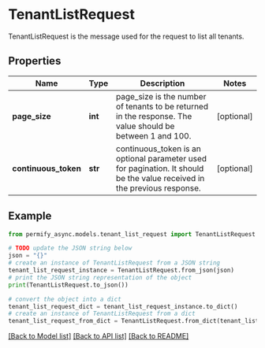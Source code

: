 # TenantListRequest

TenantListRequest is the message used for the request to list all tenants.

## Properties

Name | Type | Description | Notes
------------ | ------------- | ------------- | -------------
**page_size** | **int** | page_size is the number of tenants to be returned in the response. The value should be between 1 and 100. | [optional] 
**continuous_token** | **str** | continuous_token is an optional parameter used for pagination. It should be the value received in the previous response. | [optional] 

## Example

```python
from permify_async.models.tenant_list_request import TenantListRequest

# TODO update the JSON string below
json = "{}"
# create an instance of TenantListRequest from a JSON string
tenant_list_request_instance = TenantListRequest.from_json(json)
# print the JSON string representation of the object
print(TenantListRequest.to_json())

# convert the object into a dict
tenant_list_request_dict = tenant_list_request_instance.to_dict()
# create an instance of TenantListRequest from a dict
tenant_list_request_from_dict = TenantListRequest.from_dict(tenant_list_request_dict)
```
[[Back to Model list]](../README.md#documentation-for-models) [[Back to API list]](../README.md#documentation-for-api-endpoints) [[Back to README]](../README.md)


